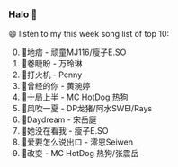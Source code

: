 

### Halo 👋

😄 listen to my this week song list of top 10:

0. 🌈地痞 - 顽童MJ116/瘦子E.SO
1. 🌈卷睫盼 - 万玲琳
2. 🌈打火机 - Penny
3. 🌈曾经的你 - 黄琬婷
4. 🌈十局上半 - MC HotDog 热狗
5. 🌈风吹一夏 - DP龙猪/阿水SWEI/Rays
6. 🌈Daydream - 宋岳庭
7. 🌈她没在看我 - 瘦子E.SO
8. 🌈爱要怎么说出口 - 澪恩Seiwen
9. 🌈改变 - MC HotDog 热狗/张震岳

